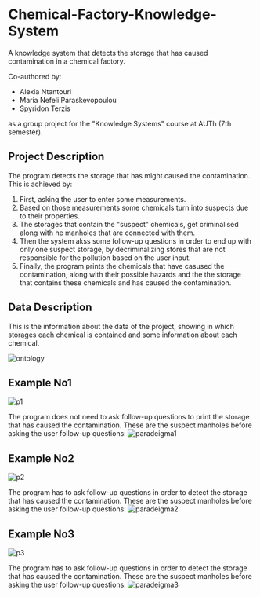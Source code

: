 # Chemical-Factory-Knowledge-System
A knowledge system that detects the storage that has caused contamination in a chemical factory.

Co-authored by:
- Alexia Ntantouri
- Maria Nefeli Paraskevopoulou
- Spyridon Terzis

as a group project for the "Knowledge Systems" course at AUTh (7th semester).

## Project Description
The program detects the storage that has might caused the contamination. This is achieved by:
1. First, asking the user to enter some measurements.
2. Based on those measurements some chemicals turn into suspects due to their properties.
3. The storages that contain the "suspect" chemicals, get criminalised along with he manholes that are connected with them.
4. Then the system akss some follow-up questions in order to end up with only one suspect storage, by decriminalizing stores that are not responsible for the pollution based on the user input.
5. Finally, the program prints the chemicals that have casused the contamination, along with their possible hazards and the the storage that contains these chemicals and has caused the contamination.

## Data Description
This is the information about the data of the project, showing in which storages each chemical is contained and some information about each chemical.

![ontology](https://github.com/alexia-nt/Chemical-Factory-Knowledge-System/assets/74093248/022b170f-4e67-466c-b810-1a68acb66d5d)


## Example No1
![p1](https://github.com/alexia-nt/Chemical-Factory-Knowledge-System/assets/74093248/a4d55413-bbc4-4964-947a-b1c56cb17ec8)

The program does not need to ask follow-up questions to print the storage that has caused the contamination. These are the suspect manholes before asking the user follow-up questions:
![paradeigma1](https://github.com/alexia-nt/Chemical-Factory-Knowledge-System/assets/74093248/8e7ffb46-9357-4ce9-bb49-55e6fc36e0b0)

## Example No2
![p2](https://github.com/alexia-nt/Chemical-Factory-Knowledge-System/assets/74093248/83a53a37-66e8-49f0-b7f9-4d6ec2b7411b)

The program has to ask follow-up questions in order to detect the storage that has caused the contamination. These are the suspect manholes before asking the user follow-up questions:
![paradeigma2](https://github.com/alexia-nt/Chemical-Factory-Knowledge-System/assets/74093248/0c643f03-d440-4cc0-8a21-b5b073cae38f)

## Example No3
![p3](https://github.com/alexia-nt/Chemical-Factory-Knowledge-System/assets/74093248/181a78bf-6602-49e3-9757-fc242417d61a)

The program has to ask follow-up questions in order to detect the storage that has caused the contamination. These are the suspect manholes before asking the user follow-up questions:
![paradeigma3](https://github.com/alexia-nt/Chemical-Factory-Knowledge-System/assets/74093248/a033ee60-7f4b-4e2c-90ab-dd269cd64a17)
